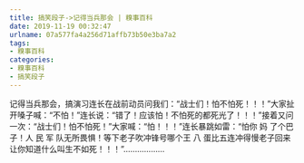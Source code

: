 ```yaml
---
title: 搞笑段子->记得当兵那会 | 糗事百科
date: 2019-11-19 00:32:47
urlname: 07a577fa4a256d71affb73b50e3ba7a2
tags: 
- 糗事百科
categories:
- 糗事百科
- 搞笑段子
---
```

记得当兵那会，搞演习连长在战前动员问我们：“战士们！怕不怕死！！！”大家扯开嗓子喊：“不怕！”连长说：“错了！应该怕！不怕死的都死光了！！！”接着又问一次：“战士们！怕不怕死！”大家喊：“怕！！！”连长暴跳如雷：“怕你   妈  了个巴  子！人  民    军  队无所畏惧！等下老子吹冲锋号哪个王  八  蛋比五连冲得慢老子回来让你知道什么叫生不如死！！！”………………


